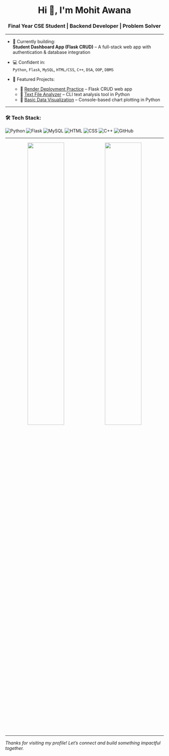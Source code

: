 <h1 align="center">Hi 👋, I'm Mohit Awana</h1>
<h3 align="center">Final Year CSE Student | Backend Developer | Problem Solver</h3>

---

- 🔭 Currently building:  
  **Student Dashboard App (Flask CRUD)** – A full-stack web app with authentication & database integration  

- 💻 Confident in:  
  `Python`, `Flask`, `MySQL`, `HTML/CSS`, `C++`, `DSA`, `OOP`, `DBMS`

- 📂 Featured Projects:  
  - 🔹 [Render Deployment Practice](https://github.com/whoismohit/Python-basic-CRUD-app) – Flask CRUD web app  
  - 🔹 [Text File Analyzer](https://github.com/whoismohit/Text-File-Analyzer) – CLI text analysis tool in Python  
  - 🔹 [Basic Data Visualization](https://github.com/whoismohit/Basic-Data-Visualization) – Console-based chart plotting in Python

---

### 🛠 Tech Stack:
![Python](https://img.shields.io/badge/Python-14354C?style=flat&logo=python&logoColor=white)
![Flask](https://img.shields.io/badge/Flask-000?style=flat&logo=flask&logoColor=white)
![MySQL](https://img.shields.io/badge/MySQL-000?style=flat&logo=mysql&logoColor=white)
![HTML](https://img.shields.io/badge/HTML5-e34c26?style=flat&logo=html5&logoColor=white)
![CSS](https://img.shields.io/badge/CSS3-264de4?style=flat&logo=css3&logoColor=white)
![C++](https://img.shields.io/badge/C++-00599C?style=flat&logo=c%2B%2B&logoColor=white)
![GitHub](https://img.shields.io/badge/GitHub-181717?style=flat&logo=github&logoColor=white)

---

<p align="center">
  <img src="https://github-readme-stats.vercel.app/api?username=whoismohit&show_icons=true&theme=github_dark" width="48%"/>
  <img src="https://github-readme-streak-stats.herokuapp.com/?user=whoismohit&theme=github-dark" width="48%"/>
</p>

---

*Thanks for visiting my profile! Let’s connect and build something impactful together.*
